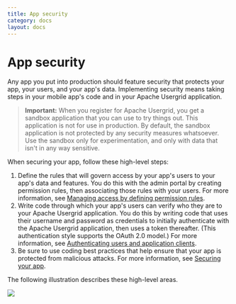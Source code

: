 ```yaml
---
title: App security
category: docs
layout: docs
---
```


App security
============

Any app you put into production should feature security that protects
your app, your users, and your app's data. Implementing security means
taking steps in your mobile app's code and in your Apache Usergrid
application.

> **Important:** When you register for Apache Usergrid, you get a sandbox
> application that you can use to try things out. This application is
> not for use in production. By default, the sandbox application is not
> protected by any security measures whatsoever. Use the sandbox only
> for experimentation, and only with data that isn't in any way
> sensitive.

When securing your app, follow these high-level steps:

1.  Define the rules that will govern access by your app's users to your
    app's data and features. You do this with the admin portal by
    creating permission rules, then associating those rules with your
    users. For more information, see [Managing access by defining
    permission rules](/managing-access-defining-permission-rules).
2.  Write code through which your app's users can verify who they are to
    your Apache Usergrid application. You do this by writing code that uses
    their username and password as credentials to initially authenticate
    with the Apache Usergrid application, then uses a token thereafter.
    (This authentication style supports the OAuth 2.0 model.) For more
    information, see [Authenticating users and application
    clients](/authenticating-users-and-application-clients).
3.  Be sure to use coding best practices that help ensure that your app
    is protected from malicious attacks. For more information, see
    [Securing your app](/securing-your-app).

The following illustration describes these high-level areas.

![](/docs/sites/docs/files/styles/large/public/security_model_0.png?itok=_fErNYbL)
